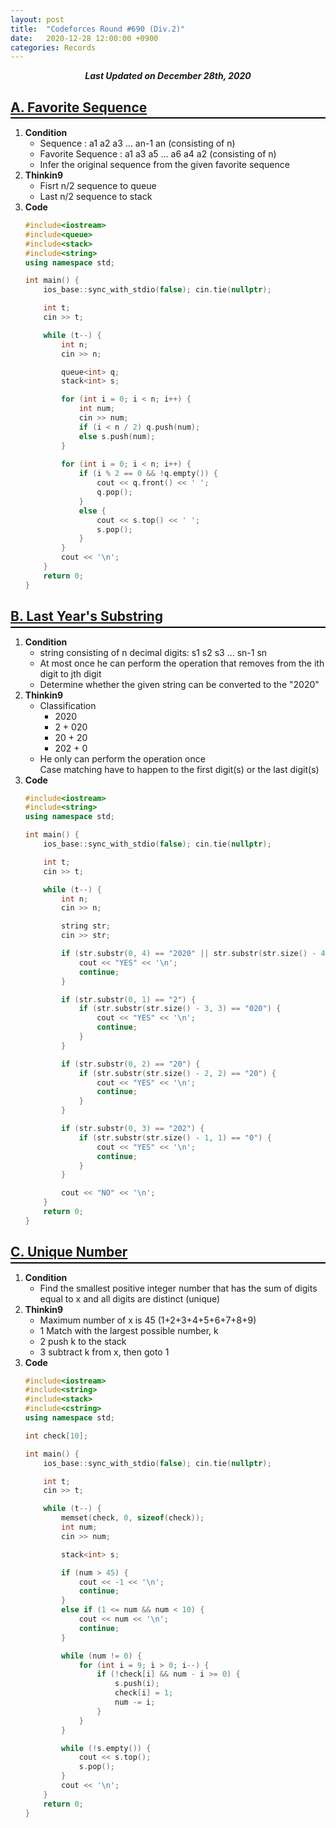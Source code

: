 ```yaml
---
layout: post
title:  "Codeforces Round #690 (Div.2)"
date:   2020-12-28 12:00:00 +0900
categories: Records
---
```


<div style="text-align: center"><i><b>Last Updated on December 28th, 2020</b></i></div>

## [A. Favorite Sequence](http://codeforces.com/contest/1462/problem/A)
<hr style="height: 2px; border:none; margin-top: -1em; margin-bottom:0.5em; padding: 0; background:black">

1. **Condition**
    * Sequence : a1 a2 a3 ... an-1 an (consisting of n)
    * Favorite Sequence : a1 a3 a5 ... a6 a4 a2 (consisting of n)
    * Infer the original sequence from the given favorite sequence
2. **Thinkin9**
    * Fisrt n/2 sequence to queue
    * Last n/2 sequence to stack
3. **Code**   
    ```cpp
    #include<iostream>
    #include<queue>
    #include<stack>
    #include<string>
    using namespace std;

    int main() {
        ios_base::sync_with_stdio(false); cin.tie(nullptr);

        int t;
        cin >> t;

        while (t--) {
            int n;
            cin >> n;

            queue<int> q;
            stack<int> s;

            for (int i = 0; i < n; i++) {
                int num;
                cin >> num;
                if (i < n / 2) q.push(num);
                else s.push(num);
            }
            
            for (int i = 0; i < n; i++) {
                if (i % 2 == 0 && !q.empty()) {
                    cout << q.front() << ' ';
                    q.pop();
                }
                else {
                    cout << s.top() << ' ';
                    s.pop();
                }
            }
            cout << '\n';
        }
        return 0;
    }
    ```

## [B. Last Year's Substring](http://codeforces.com/contest/1462/problem/B)
<hr style="height: 2px; border:none; margin-top: -1em; margin-bottom:0.5em; padding: 0; background:black">

1. **Condition**
    * string consisting of n decimal digits: s1 s2 s3 ... sn-1 sn
    * At most once he can perform the operation that removes from the ith digit to jth digit
    * Determine whether the given string can be converted to the "2020"
2. **Thinkin9**
    * Classification
        * 2020
        * 2 + 020
        * 20 + 20
        * 202 + 0
    * He only can perform the operation once   
    Case matching have to happen to the first digit(s) or the last digit(s)
3. **Code**   
    ```cpp
    #include<iostream>
    #include<string>
    using namespace std;

    int main() {
        ios_base::sync_with_stdio(false); cin.tie(nullptr);

        int t;
        cin >> t;

        while (t--) {
            int n;
            cin >> n;

            string str;
            cin >> str;

            if (str.substr(0, 4) == "2020" || str.substr(str.size() - 4, 4) == "2020") {
                cout << "YES" << '\n';
                continue;
            }

            if (str.substr(0, 1) == "2") {
                if (str.substr(str.size() - 3, 3) == "020") {
                    cout << "YES" << '\n';
                    continue;
                }
            }

            if (str.substr(0, 2) == "20") {
                if (str.substr(str.size() - 2, 2) == "20") {
                    cout << "YES" << '\n';
                    continue;
                }
            }

            if (str.substr(0, 3) == "202") {
                if (str.substr(str.size() - 1, 1) == "0") {
                    cout << "YES" << '\n';
                    continue;
                }
            }

            cout << "NO" << '\n';
        }
        return 0;
    }
    ```

## [C. Unique Number](http://codeforces.com/contest/1462/problem/C)
<hr style="height: 2px; border:none; margin-top: -1em; margin-bottom:0.5em; padding: 0; background:black">

1. **Condition**
    * Find the smallest positive integer number that has the sum of digits equal to x and all digits are distinct (unique)
2. **Thinkin9**
    * Maximum number of x is 45 (1+2+3+4+5+6+7+8+9)
    * 1 Match with the largest possible number, k
    * 2 push k to the stack
    * 3 subtract k from x, then goto 1 
3. **Code**   
    ```cpp
    #include<iostream>
    #include<string>
    #include<stack>
    #include<cstring>
    using namespace std;

    int check[10];

    int main() {
        ios_base::sync_with_stdio(false); cin.tie(nullptr);

        int t;
        cin >> t;

        while (t--) {
            memset(check, 0, sizeof(check));
            int num;
            cin >> num;

            stack<int> s;

            if (num > 45) {
                cout << -1 << '\n';
                continue;
            }
            else if (1 <= num && num < 10) {
                cout << num << '\n';
                continue;
            }

            while (num != 0) {
                for (int i = 9; i > 0; i--) {
                    if (!check[i] && num - i >= 0) {
                        s.push(i);
                        check[i] = 1;
                        num -= i;
                    }
                }
            }

            while (!s.empty()) {
                cout << s.top();
                s.pop();
            }
            cout << '\n';
        }
        return 0;
    }
    ```
